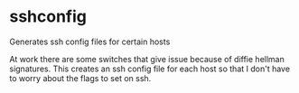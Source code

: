 # sshconfig
Generates ssh config files for certain hosts

At work there are some switches that give issue because of diffie hellman signatures. This creates an ssh config file for each host so that I don't have to worry about the flags to set on ssh.
